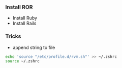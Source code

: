 ### Install ROR
- Install Ruby
- Install Rails

### Tricks
- append string to file
```sh
echo 'source "/etc/profile.d/rvm.sh"' >> ~/.zshrc
source ~/.zshrc
```